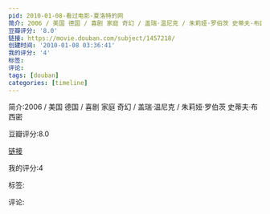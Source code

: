 ```yaml
---
pid: 2010-01-08-看过电影-夏洛特的网
简介: 2006 / 美国 德国 / 喜剧 家庭 奇幻 / 盖瑞·温尼克 / 朱莉娅·罗伯茨 史蒂夫·布西密
豆瓣评分: '8.0'
链接: https://movie.douban.com/subject/1457218/
创建时间: '2010-01-08 03:36:41'
我的评分: '4'
标签:
评论:
tags: [douban]
categories: [timeline]
---
```

简介:2006 / 美国 德国 / 喜剧 家庭 奇幻 / 盖瑞·温尼克 / 朱莉娅·罗伯茨 史蒂夫·布西密

豆瓣评分:8.0

[链接](https://movie.douban.com/subject/1457218/)

我的评分:4

标签:

评论:

